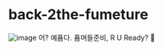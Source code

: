# back-2the-fumeture
![image](https://user-images.githubusercontent.com/72644361/123827960-07f9ab00-d93c-11eb-80b3-65569b107be0.png)
어? 예퓸다. 퓸며들준비, R U Ready? 🔫
